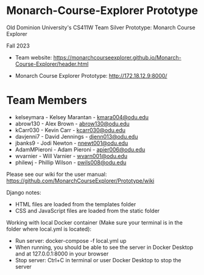 # Monarch-Course-Explorer Prototype
Old Dominion University's CS411W 
Team Silver Prototype: Monarch Course Explorer

Fall 2023

- Team website: https://monarchcourseexplorer.github.io/Monarch-Course-Explorer/header.html

- Monarch Course Explorer Prototype: http://172.18.12.9:8000/

# Team Members
- kelseymara - Kelsey Marantan - kmara004@odu.edu
- abrow130 - Alex Brown - abrow130@odu.edu
- kCarr030 - Kevin Carr - kcarr030@odu.edu
- davjenni7 - David Jennings - djenn013@odu.edu
- jbanks9 - Jodi Newton - nnewt001@odu.edu
- AdamMPieroni - Adam Pieroni - apier006@odu.edu
- wvarnier - Will Varnier - wvarn001@odu.edu
- philewj - Phillip Wilson - pwils008@odu.edu

Please see our wiki for the user manual: https://github.com/MonarchCourseExplorer/Prototype/wiki

Django notes:
- HTML files are loaded from the templates folder
- CSS and JavaScript files are loaded from the static folder

Working with local Docker container (Make sure your terminal is in the folder where local.yml is located):
- Run server: docker-compose -f local.yml up
- When running, you should be able to see the server in Docker Desktop and at 127.0.0.1:8000 in your browser
- Stop server: Ctrl+C in terminal or user Docker Desktop to stop the server

